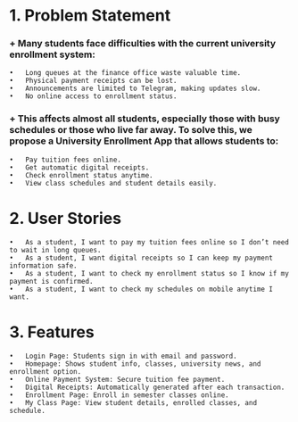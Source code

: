 # 1. Problem Statement
### + Many students face difficulties with the current university enrollment system:
    •	Long queues at the finance office waste valuable time.
    •	Physical payment receipts can be lost.
    •	Announcements are limited to Telegram, making updates slow.
    •	No online access to enrollment status.
### + This affects almost all students, especially those with busy schedules or those who live far away. To solve this, we propose a University Enrollment App that allows students to:
    •	Pay tuition fees online.
    •	Get automatic digital receipts.
    •	Check enrollment status anytime.
    •	View class schedules and student details easily.
# 2. User Stories
    •	As a student, I want to pay my tuition fees online so I don’t need to wait in long queues.
    •	As a student, I want digital receipts so I can keep my payment information safe.
    •	As a student, I want to check my enrollment status so I know if my payment is confirmed.
    •	As a student, I want to check my schedules on mobile anytime I want.

# 3. Features
    •	Login Page: Students sign in with email and password.
    •	Homepage: Shows student info, classes, university news, and enrollment option.
    •	Online Payment System: Secure tuition fee payment.
    •	Digital Receipts: Automatically generated after each transaction.
    •	Enrollment Page: Enroll in semester classes online.
    •	My Class Page: View student details, enrolled classes, and schedule.

